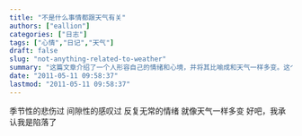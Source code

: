 ```yaml
---
title: "不是什么事情都跟天气有关"
authors: ["eallion"]
categories: ["日志"]
tags: ["心情","日记","天气"]
draft: false
slug: "not-anything-related-to-weather"
summary: "这篇文章介绍了一个人形容自己的情绪和心境，并将其比喻成和天气一样多变。这个人承认自己陷入了一种间隙性的悲伤和反复无常的情绪。"
date: "2011-05-11 09:58:37"
lastmod: "2011-05-11 09:58:37"
---
```


季节性的悲伤过
间隙性的感叹过
反复无常的情绪
就像天气一样多变
好吧，我承认我是陷落了
